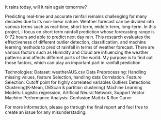 It rains today, will it rain again tomorrow?

Predicting real-time and accurate rainfall remains challenging for many decades due to its non-linear nature. Weather forecast can be divided into various 
terms such as real-time, short-term, middle-term, long-term. In this project, I focus on short term rainfall prediction whose forecasting range is 0-72 hours 
and able to predict next day rain. This research evaluates the effectiveness of different outlier detection, classification, and machine learning methods to 
predict rainfall in terms of weather forecast. There are various factors such as Humidity and Cloud are influencing the weather patterns and affects different 
parts of the world. My purpose is to find out those factors, which can play an important part in rainfall prediction

Technologies:
Dataset: weatherAUS.csv
Data Preprocessing: Handling missing values, feature Selection, handling data Correlation.
Feature Selection: Cutoff point for highly correlated variables
Outliers Detections: Clustering(K-Mean, DBScan & partition clustering) 
Machine Learning Models: Logistic regression, Artificial Neural Network, Support Vector Machine
Performance Analysis: Confusion Mattrix & Roc Curve

For more information, please go through the final report and feel free to create an issue for any misunderstading.

